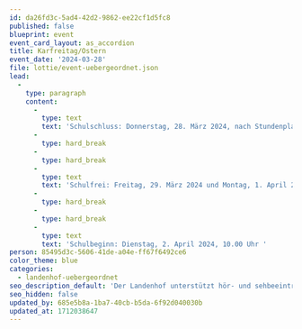```yaml
---
id: da26fd3c-5ad4-42d2-9862-ee22cf1d5fc8
published: false
blueprint: event
event_card_layout: as_accordion
title: Karfreitag/Ostern
event_date: '2024-03-28'
file: lottie/event-uebergeordnet.json
lead:
  -
    type: paragraph
    content:
      -
        type: text
        text: 'Schulschluss: Donnerstag, 28. März 2024, nach Stundenplan spätestens um 15.00 Uhr'
      -
        type: hard_break
      -
        type: hard_break
      -
        type: text
        text: 'Schulfrei: Freitag, 29. März 2024 und Montag, 1. April 2024'
      -
        type: hard_break
      -
        type: hard_break
      -
        type: text
        text: 'Schulbeginn: Dienstag, 2. April 2024, 10.00 Uhr '
person: 85495d3c-5606-41de-a04e-ff67f6492ce6
color_theme: blue
categories:
  - landenhof-uebergeordnet
seo_description_default: 'Der Landenhof unterstützt hör- und sehbeeinträchtigte Kinder & Jugendliche in ihrem selbstbestimmten Leben durch Förderung ihrer Fähigkeiten & Entwicklung'
seo_hidden: false
updated_by: 685e5b8a-1ba7-40cb-b5da-6f92d040030b
updated_at: 1712038647
---
```

